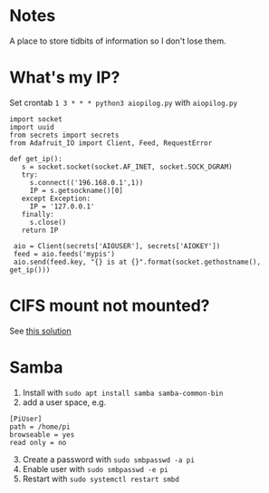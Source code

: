 # Notes

A place to store tidbits of information so I don't lose them.

# What's my IP?

Set crontab `1 3 * * * python3 aiopilog.py` with `aiopilog.py`

```
import socket
import uuid
from secrets import secrets
from Adafruit_IO import Client, Feed, RequestError

def get_ip():
   s = socket.socket(socket.AF_INET, socket.SOCK_DGRAM)
   try:
     s.connect(('196.168.0.1',1))
     IP = s.getsockname()[0]
   except Exception:
     IP = '127.0.0.1'
   finally:
     s.close()
   return IP

 aio = Client(secrets['AIOUSER'], secrets['AIOKEY'])
 feed = aio.feeds('mypis')
 aio.send(feed.key, "{} is at {}".format(socket.gethostname(), get_ip()))
```

# CIFS mount not mounted?

See [this solution](https://raspberrypi.stackexchange.com/q/34444)

# Samba

1. Install with `sudo apt install samba samba-common-bin`
2. add a user space, e.g.

```
[PiUser]
path = /home/pi
browseable = yes
read only = no
```

3. Create a password with `sudo smbpasswd -a pi`
4. Enable user with `sudo smbpasswd -e pi`
5. Restart with `sudo systemctl restart smbd`
